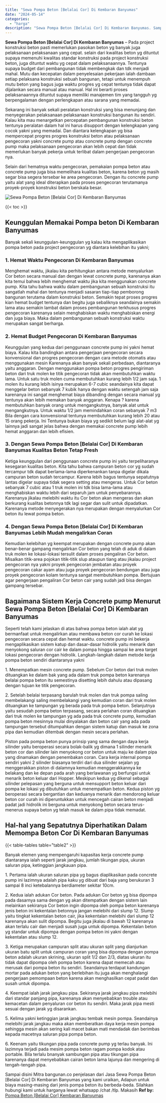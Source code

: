 ```yaml
---
title: "Sewa Pompa Beton [Belalai Cor] Di Kembaran Banyumas"
date: "2024-05-14"
categories: 
  - "harga"
description: "Sewa Pompa Beton [Belalai Cor] Di Kembaran Banyumas. Sampai disini Mitra bangunan.co penjelasan dari Jasa Sewa Pompa Beton [Belalai Cor] Di Kembaran Banyum..."
---
```


**Sewa Pompa Beton \[Belalai Cor\] Di Kembaran Banyumas** – Pada project konstruksi beton pasti memerlukan pasokan beton yg banyak juga pelaksanaan pelaksanaan yang cepat. selain dari kwalitas beton yg dituntut supaya memenuhi kwalitas standar konstruksi pada project konstruksi beton, juga dituntut waktu yg cepat dalam pelaksanaannya. Tentunya supaya budget dari pembangunan tidak membengkak dan tdk menjadi mahal. Mutu dan kecepatan dalam penyelesaian pekerjaan ialah dambaan setiap pelaksana konstruksi sebuah bangunan, tetapi untuk menempuh mutu beton yang bagus juga waktu progres yg cepat tentunya tidak dapat dijalankan secara manual atau manual. Hal ini berarti proses pelaksanaannya dituntut supaya memiliki manajemen tim yang tangguh yg berpengalaman dengan perlengkapan atau sarana yang memadai.

Sekarang ini banyak sekali peralatan konstruksi yang bisa menunjang dan menyegerakan pelaksanaan pelaksanaan konstruksi bangunan itu sendiri. Kalau kita mau menargetkan percepatan pembangunan konstruksi beton tentunya peralatan dalam hal ini harus disupport dengan kelengkapan yang cocok yakni yang memadai. Dan diantara kelengkapan yg bisa mempercepat progres progres konstruksi beton atau pelaksanaan pengecoran yakni concrete pump atau concrete pump dengan concrete pump maka pelaksanaan pengecoran akan lebih cepat dan tidak memerlukan banyak pekerja untuk terlibat dalam pengerjaan pengecoran nya.

Selain dari hematnya waktu pengecoran, pemakaian pompa beton atau concrete pump juga bisa memelihara kualitas beton, karena beton yg masih segar bisa segera tersebar ke area pengecoran. Dengan itu concrete pump yaitu alat yang ideal diterapkan pada proses pengecoran terutamanya proyek-proyek konstruksi beton berskala besar.

![Sewa Pompa Beton [Belalai Cor] Di Kembaran Banyumas](/images/sewa-concrete-pump-10.png)

{{< toc >}}

## Keunggulan Memakai Pompa beton Di Kembaran Banyumas

Banyak sekali keunggulan-keunggulan yg kalau kita mengaplikasikan pompa beton pada project pengecoran yg diantara kelebihan itu yakni;

### 1\. Hemat Waktu Pengecoran Di Kembaran Banyumas

Menghemat waktu, jikalau kita perhitungkan antara metode menyalurkan Cor beton secara manual dan dengan lewat concrete pump, karenanya akan kita temui bahwa lebih menghemat waktu jika kita menggunakan concrete pump. Kita tahu bahwa waktu dalam pembangunan sebuah konstruksi itu sangatlah mahal dan tentunya menjadi sasaran tiap-tiap pemborong bangunan terutama dalam konstruksi beton. Semakin tepat proses progres kian hemat budget tentunya dan begitu juga sebaliknya seandainya semakin lama atau semakin lambat dalam proses pembangunan terkhusus progres pengecoran karenanya selain menghabiskan waktu menghabiskan energi dan juga biaya. Maka dalam pembangunan sebuah konstruksi waktu merupakan sangat berharga.

### 2\. Hemat Budget Pengecoran Di Kembaran Banyumas

Keunggulan yang kedua dari penggunaan concrete pump ini yakni hemat biaya. Kalau kita bandingkan antara pengerjaan pengecoran secara konvensional dan progres pengecoran dengan cara metode otomatis atau menggunakan mesin Karenanya akan banyak sekali perbedaan, diantaranya yaitu anggaran. Dengan menggunakan pompa beton progres pengiriman beton dari truk molen ke titik pengecoran tidak akan membutuhkan waktu lama. Untuk satu truk molen cuma membutuhkan kurang lebih 1/2 jam saja. 1 molen itu kurang lebih isinya merupakan 6-7 cubic seandainya kita dapat menggelar beton sebanyak 7 kubik hanya dengan waktu setengah jam saja karenanya ini sangat menghemat biaya dibanding dengan secara manual yg tentunya akan lebih memakan banyak anggaran. Kenapa ? karena membutuhkan banyak orang untuk mengangkutnya, banyak alat untuk mengangkutnya. Untuk waktu 1/2 jam memindahkan coran sebanyak 7 m3 Bila dengan cara konvensional tentunya membutuhkan kurang lebih 20 atau 15 orang pekerja. Ini Tentunya bukan biaya yg sedikit belum lagi alat-alat yg lainnya jadi sangat jelas bahwa dengan memakai concrete pump lebih hemat anggaran dan lebih efisien.

### 3\. Dengan Sewa Pompa Beton \[Belalai Cor\] Di Kembaran Banyumas Kualitas Beton Tetap Fresh

Ketiga keunggulan dari penggunaan concrete pump ini yaitu terpeliharanya kesegaran kualitas beton. Kita tahu bahwa campuran beton cor yg sudah tercampur tdk dapat berlama-lama diperkenankan tanpa digelar dikala campuran beton sudah tercampur. Karena lebih bagus tentunya sepatutnya lantas digelar supaya tidak segera setting atau mengeras. Untuk Cor beton sebanyak 7 cubic atau 1 truk molen ini tdk bisa lama-lama atau menghabiskan waktu lebih dari separuh jam untuk penyebarannya. Karenanya jikalau melebihi waktu itu Cor beton akan mengeras dan akan berkurang kualitas betonnya tdk lagi segar dan sulit untuk dipadatkan. Karenanya metode menyegerakan nya merupakan dengan menyalurkan Cor beton itu lewat pompa beton.

### 4\. Dengan Sewa Pompa Beton \[Belalai Cor\] Di Kembaran Banyumas Lebih Mudah mengalirkan Coran

Kemudian kelebihan yg keempat merupakan dengan concrete pump akan benar-benar gampang mengalirkan Cor beton yang telah di aduk di dalam truk molen ke lokasi-lokasi tersulit dalam proses pengaliran Cor beton. Misalkan titik-area pojokan titik-titik slup ataupun tiang atau jikalau project pengecoran nya yakni proyek pengecoran jembatan atau proyek pengecoran cakar ayam atau juga proyek pengecoran bendungan atau juga proyek pengecoran kolam tentunya sangat membutuhkan pompa. Bertujuan agar pengerjaan pengaliran Cor beton cair yang sudah jadi bisa dengan gampang tersebar.

## Bagaimana Sistem Kerja Concrete pump Menurut Sewa Pompa Beton \[Belalai Cor\] Di Kembaran Banyumas

Seperti telah kami jelaskan di atas bahwa pompa beton ialah alat yg bermanfaat untuk mengalirkan atau membawa beton cor curah ke lokasi pengecoran secara cepat dan hemat waktu. concrete pump ini bekerja mengaplikasikan sistem katup dan dasar-dasar hidrolik yaitu menarik dan menyokong saluran cor cair ke dalam pompa hingga sampai ke area target lokasi pengecoran dengan hidrolik. Langkah-langkah dalam metode kerja pompa beton sendiri diantaranya yakni

1\. Menempatkan mesin concrete pump. Sebelum Cor beton dari truk molen dituangkan ke dalam bak yang ada dalam truk pompa beton karenanya belalai pompa beton itu semestinya disetting lebih dahulu atau dipasang dengan tujuan ke titik pengecoran.

2\. Setelah belalai terpasang barulah truk molen dan truk pompa saling membelakangi saling membelakangi yang kemudian coran dari truk molen dituangkan ke tampungan yg berada pada truk pompa beton. Selanjutnya yaitu sesudah pompa beton terpasang, secara perlahan coran dituangkan dari truk molen ke tampungan yg ada pada truk concrete pump, kemudian pompa beton mesinnya mulai dinyalakan dan beton cair yang ada pada tampungan tersebut ditumpahkan dengan sistem katup dan masuk ke zona pipa dan kemudian ditembak dengan mesin secara perlahan.

Piston pada pompa beton punya prinsip yang sama dengan daya kerja silinder yaitu beroperasi secara bolak-balik yg dimana 1 silinder menarik beton cor dan silinder lain menyokong cor beton untuk maju ke dalam pipa yang dinamakan dengan penembakan coran. Cara kerja internal pompa sendiri yakni 2 silinder biasanya terdiri dari dua silinder sejalan yg menggerakkan piston di dalamnya kemudian menggerakkannya ke belakang dan ke depan pada arah yang berlawanan yg berfungsi untuk menarik beton keluar dari Hopper. Meskipun kedua yg dikenal sebagai silinder pelepasan yang berguna untuk mensupport beton keluar dari pompa ke lokasi yg dibutuhkan untuk menempatkan beton. Kedua piston yg beroperasi secara bergantian dan keduanya menarik dan mendorong keluar beton cor curah ini diperuntukkan untuk mencegah cairan beton menjadi padat jadi hidrolik ini berguna untuk menyokong beton secara terus-menerus supaya beton yg telah masuk ke dalam pipa tidak memadat.

## Hal-hal yang Sepatutnya Diperhatikan Dalam Memompa Beton Cor Di Kembaran Banyumas

{{< table-tables table="table2" >}}

Banyak elemen yang mempengaruhi kapasitas kerja concrete pump diantaranya ialah seperti jarak jangkau, jumlah tikungan pipa, ukuran saluran pipa, ketinggian jangkauan pipa.

1\. Pertama ialah ukuran saluran pipa yg bagus diaplikasikan pada concrete pump ini lazimnya adalah pipa kaku yg dibuat dari baja yang berukuran 3 sampai 8 inci ketebalannya berdiameter sekitar 10cm.

2\. Kedua ialah adukan Cor beton. Pada adukan Cor beton yg bisa dipompa pada dasarnya sama dengan yg akan ditempatkan dengan sistem lain melainkan sekiranya Cor beton ingin dipompa oleh pompa beton karenanya jenis beton ini kekentalan betonnya jangan melebihi dari slump 12. Slump yaitu tingkat kekentalan beton cair, jika kekentalan melebihi dari slump 12 karenanya akan sulit dipompa. Begitu juga jikalau di bawah 12 karenanya akan terlalu cair dan menjadi susah juga untuk dipompa. Kekentalan beton yg standar untuk dipompa dengan pompa beton ini yakni dengan kekentalan atau slump 12.

3\. Ketiga merupakan campuran split atau ukuran split yang dianjurkan ukuran batu split untuk campuran coran yang bisa dipompa dengan pompa beton adalah ukuran skrining, ukuran split 1/2 dan 2/3, diatas ukuran itu tidak dapat dipompa oleh pompa beton karena dapat memecah atau merusak dari pompa beton itu sendiri. Seandainya terdapat kandungan mortar pada adukan beton yang berlebihan itu juga akan menghalangi pengerjaan pemompaan beton karena akan menghasilkan cepat padat dan susah untuk dipompa.

4\. Keempat ialah jarak jangkau pipa. Sekiranya jarak jangkau pipa melebihi dari standar panjang pipa, karenanya akan menyebabkan trouble atau kemacetan dalam penyaluran cor beton itu sendiri. Maka jarak pipa mesti sesuai dengan jarak yg disarankan.

5\. Kelima yakni ketinggian jarak jangkau tembak mesin pompa. Seandainya melebihi jarak jangkau maka akan memberatkan daya kerja mesin pompa sehingga mesin akan sering kali macet bakan mati mendadak dan berimbas kepada macetnya saluran pipa pompa beton.

6\. Keenam yaitu tikungan pipa pada concrete pump yg terlau banyak. Ini lazimnya terjadi pada mesim pompa beton ragam pompa kodok atau portable. Bila terlalu bnanyak sambungan pipa atau tikungan pipa karenanya dapat menyebabkan cairan beton lama lajunya dan mengering di tengah-tengah pipa.

Sampai disini Mitra bangunan.co penjelasan dari Jasa Sewa Pompa Beton \[Belalai Cor\] Di Kembaran Banyumas yang kami uraikan, Adapun untuk biaya masing-masing dari jenis pompa beton itu berbeda-beda. Silahkan hubungi kami untuk harganya lewat whatsapp /chat /tlp. Makasih
**Ref by:** [Pompa Beton [Belalai Cor] Kembaran Banyumas](https://id.wikipedia.org/wiki/Pompa)
